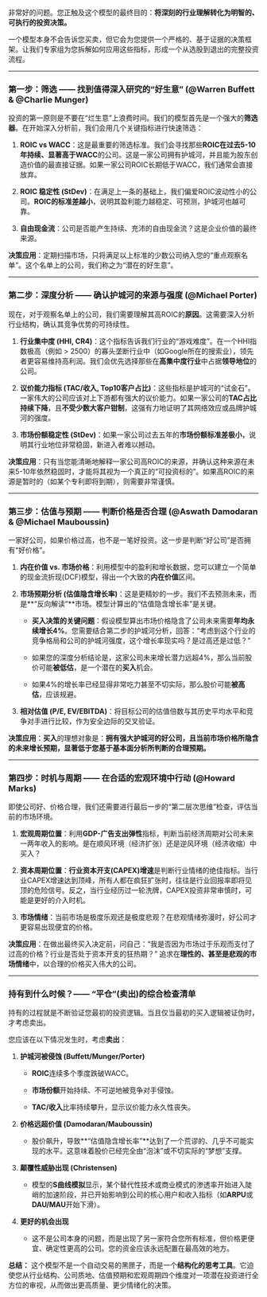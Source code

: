 非常好的问题。您正触及这个模型的最终目的：**将深刻的行业理解转化为明智的、可执行的投资决策。**

一个模型本身不会告诉您买卖，但它会为您提供一个严格的、基于证据的决策框架。让我们专家组为您拆解如何应用这些指标，形成一个从选股到退出的完整投资流程。

---

### **第一步：筛选 —— 找到值得深入研究的“好生意” (@Warren Buffett & @Charlie Munger)**

投资的第一原则是不要在“烂生意”上浪费时间。我们的模型首先是一个强大的**筛选器**。在开始深入分析前，我们会用几个关键指标进行快速筛选：

1. **ROIC vs WACC**：这是最重要的筛选标准。我们会寻找那些**ROIC在过去5-10年持续、显著高于WACC**的公司。这是一家公司拥有护城河，并且能为股东创造价值的最直接证据。如果一家公司ROIC长期低于WACC，我们通常会直接放弃。
    
2. **ROIC 稳定性 (StDev)**：在满足上一条的基础上，我们偏爱ROIC波动性小的公司。**ROIC的标准差越小**，说明其盈利能力越稳定、可预测，护城河也越可靠。
    
3. **自由现金流**：公司是否能产生持续、充沛的自由现金流？这是企业价值的最终来源。
    

**决策应用**：定期扫描市场，只将满足以上标准的少数公司纳入您的“重点观察名单”。这个名单上的公司，我们称之为“潜在的好生意”。

---

### **第二步：深度分析 —— 确认护城河的来源与强度 (@Michael Porter)**

现在，对于观察名单上的公司，我们需要理解其高ROIC的**原因**。这需要深入分析行业结构，确认其竞争优势的可持续性。

1. **行业集中度 (HHI, CR4)**：这个指标告诉我们行业的“游戏难度”。在一个HHI指数极高（例如 > 2500）的寡头垄断行业中（如Google所在的搜索业），领先者更容易维持高利润。我们会优先选择那些在**高集中度行业**中占据**领导地位**的公司。
    
2. **议价能力指标 (TAC/收入, Top10客户占比)**：这些指标是护城河的“试金石”。一家伟大的公司应该对上下游都有强大的议价能力。如果一家公司的**TAC占比持续下降**，且**不受少数大客户钳制**，这强有力地证明了其网络效应或品牌护城河的强度。
    
3. **市场份额稳定性 (StDev)**：如果一家公司过去五年的**市场份额标准差极小**，说明其行业地位非常稳固，新进入者难以撼动。
    

**决策应用**：只有当您能清晰地解释一家公司高ROIC的来源，并确认这种来源在未来5-10年依然稳固时，才能将其视为一个真正的“可投资标的”。如果高ROIC的来源是暂时的（如某个专利即将到期），则需要非常谨慎。

---

### **第三步：估值与预期 —— 判断价格是否合理 (@Aswath Damodaran & @Michael Mauboussin)**

一家好公司，如果价格过高，也不是一笔好投资。这一步是判断“好公司”是否拥有“好价格”。

1. **内在价值 vs. 市场价格**：利用模型中的盈利和增长数据，您可以建立一个简单的现金流折现(DCF)模型，得出一个大致的**内在价值**区间。
    
2. **市场预期分析 (估值隐含增长率)**：这是更精妙的一步。我们不去预测未来，而是**“反向解读”**市场。模型计算出的“估值隐含增长率”是关键。
    
    - **买入决策的关键问题**：假设模型算出市场价格隐含了公司未来需要**年均永续增长4%**。您需要结合第二步的护城河分析，回答：“考虑到这个行业的竞争格局和公司的护城河强度，这个增长率现实吗？是过高还是过低？”
        
    - 如果您的深度分析结论是，这家公司未来增长潜力远超4%，那么当前股价可能**被低估**，是一个潜在的**买入**机会。
        
    - 如果4%的增长率已经显得非常吃力甚至不切实际，那么股价可能**被高估**，应该规避。
        
3. **相对估值 (P/E, EV/EBITDA)**：将目标公司的估值倍数与其历史平均水平和竞争对手进行比较，作为安全边际的交叉验证。
    

**决策应用**：**买入**的理想对象是：**拥有强大护城河的好公司，且当前市场价格所隐含的未来增长预期，显著低于您基于基本面分析所判断的合理预期。**

---

### **第四步：时机与周期 —— 在合适的宏观环境中行动 (@Howard Marks)**

即使公司好、价格合理，我们还需要进行最后一步的“第二层次思维”检查，评估当前的市场环境。

1. **宏观周期位置**：利用**GDP-广告支出弹性**指标，判断当前经济周期对公司未来一两年收入的影响。是在顺风环境（经济扩张）还是逆风环境（经济收缩）中买入？
    
2. **资本周期位置**：**行业资本开支(CAPEX)增速**是判断行业情绪的绝佳指标。当行业CAPEX增速达到顶峰，所有人都在疯狂扩张时，往往是行业回报率即将见顶的危险信号。反之，当行业经历过一轮洗牌，CAPEX投资非常审慎时，可能是更好的介入时机。
    
3. **市场情绪**：当前市场是极度乐观还是极度悲观？在悲观情绪弥漫时，好公司才更容易出现便宜的价格。
    

**决策应用**：在做出最终买入决定前，问自己：“我是否因为市场过于乐观而支付了过高的价格？行业是否处于资本开支的狂热期？” 追求在**理性的、甚至是悲观的市场情绪**中，以合理的价格买入伟大的公司。

---

### **持有到什么时候？—— “平仓”(卖出)的综合检查清单**

持有的过程就是不断验证您最初的投资逻辑。当且仅当最初的买入逻辑被证伪时，才考虑卖出。

您应该在以下情况发生时，考虑**卖出**：

1. **护城河被侵蚀 (Buffett/Munger/Porter)**
    
    - **ROIC**连续多个季度跌破WACC。
        
    - **市场份额**开始持续、不可逆地被竞争对手侵蚀。
        
    - **TAC/收入**比率持续攀升，显示议价能力永久性丧失。
        
2. **价格远超价值 (Damodaran/Mauboussin)**
    
    - 股价飙升，导致**“估值隐含增长率”**达到了一个荒谬的、几乎不可能实现的水平。这意味着股价已经完全由“泡沫”或不切实际的“梦想”支撑。
        
3. **颠覆性威胁出现 (Christensen)**
    
    - 模型的**S曲线模拟**显示，某个替代性技术或商业模式的渗透率开始进入陡峭的加速阶段，并已开始影响到公司的核心用户和收入指标（如**ARPU**或**DAU/MAU**开始下滑）。
        
4. **更好的机会出现**
    
    - 这不是公司本身的问题，而是出现了另一家符合您所有标准，但价格更便宜、确定性更高的公司。您的资金应该永远配置在最高效的地方。
        

**总结：** 这个模型不是一个自动交易的黑匣子，而是一个**结构化的思考工具**。它迫使您从行业结构、公司质地、估值预期和宏观周期四个维度对一项潜在投资进行全方位的审视，从而做出更高质量、更少情绪化的决策。